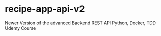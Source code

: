 # recipe-app-api-v2
Newer Version of the advanced Backend REST API Python, Docker, TDD Udemy Course
